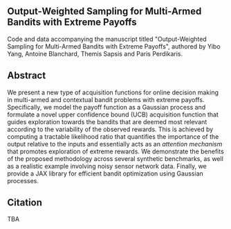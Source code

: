 ## Output-Weighted Sampling for Multi-Armed Bandits with Extreme Payoffs

Code and data accompanying the manuscript titled "Output-Weighted Sampling for Multi-Armed Bandits with Extreme Payoffs", authored by Yibo Yang, Antoine Blanchard, Themis Sapsis and Paris Perdikaris.

## Abstract

We present a new type of acquisition functions for online decision making in multi-armed and contextual bandit problems with extreme payoffs. Specifically, we model the payoff function as a Gaussian process and formulate a novel upper confidence bound (UCB) acquisition function that guides exploration towards the bandits that are deemed most relevant according to the variability of the observed rewards. This is achieved by computing a tractable likelihood ratio that quantifies the importance of the output relative to the inputs and essentially acts as an *attention mechanism* that promotes exploration of extreme rewards. We demonstrate the benefits of the proposed methodology across several synthetic benchmarks, as well as a realistic example involving noisy sensor network data. Finally, we provide a JAX library for efficient bandit optimization using Gaussian processes. 

## Citation
TBA
